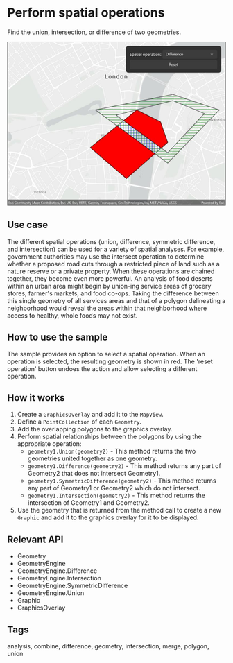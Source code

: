 # Perform spatial operations

Find the union, intersection, or difference of two geometries.

![Image of perform spatial operations](spatialoperations.jpg)

## Use case

The different spatial operations (union, difference, symmetric difference, and intersection) can be used for a variety of spatial analyses. For example, government authorities may use the intersect operation to determine whether a proposed road cuts through a restricted piece of land such as a nature reserve or a private property.
When these operations are chained together, they become even more powerful. An analysis of food deserts within an urban area might begin by union-ing service areas of grocery stores, farmer's markets, and food co-ops. Taking the difference between this single geometry of all services areas and that of a polygon delineating a neighborhood would reveal the areas within that neighborhood where access to healthy, whole foods may not exist.

## How to use the sample

The sample provides an option to select a spatial operation. When an operation is selected, the resulting geometry is shown in red. The 'reset operation' button undoes the action and allow selecting a different operation.

## How it works

1. Create a `GraphicsOverlay` and add it to the `MapView`.
2. Define a `PointCollection` of each `Geometry`.
3. Add the overlapping polygons to the graphics overlay.
4. Perform spatial relationships between the polygons by using the appropriate operation:
    * `geometry1.Union(geometry2)` - This method returns the two geometries united together as one geometry.
    * `geometry1.Difference(geometry2)` - This method returns any part of Geometry2 that does not intersect Geometry1.
    * `geometry1.SymmetricDifference(geometry2)` - This method returns any part of Geometry1 or Geometry2 which do not intersect.
    * `geometry1.Intersection(geometry2)` - This method returns the intersection of Geometry1 and Geometry2.
5. Use the geometry that is returned from the method call to create a new `Graphic` and add it to the graphics overlay for it to be displayed.

## Relevant API

* Geometry
* GeometryEngine
* GeometryEngine.Difference
* GeometryEngine.Intersection
* GeometryEngine.SymmetricDifference
* GeometryEngine.Union
* Graphic
* GraphicsOverlay

## Tags

analysis, combine, difference, geometry, intersection, merge, polygon, union